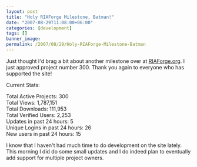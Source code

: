 ```yaml
---
layout: post
title: "Holy RIAForge Milestone, Batman!"
date: "2007-08-29T11:08:00+06:00"
categories: [development]
tags: []
banner_image: 
permalink: /2007/08/29/Holy-RIAForge-Milestone-Batman
---
```


Just thought I'd brag a bit about another milestone over at <a href="http://www.riaforge.org">RIAForge.org</a>. I just approved project number 300. Thank you again to everyone who has supported the site! 

Current Stats:

Total Active Projects: 300<br>
Total Views: 1,787,151<br>
Total Downloads: 111,953<br>
Total Verified Users: 2,253<br>
Updates in past 24 hours: 5<br>
Unique Logins in past 24 hours: 26<br>
New users in past 24 hours: 15<br>

I know that I haven't had much time to do development on the site lately. This morning I did do some small updates and I do indeed plan to eventually add support for multiple project owners.